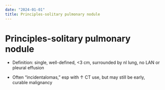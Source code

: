 ```yaml
---
date: "2024-01-01"
title: Principles-solitary pulmonary nodule
---
```


# Principles-solitary pulmonary nodule


* Definition: single, well-defined, <3 cm, surrounded by nl lung, no LAN or pleural effusion

* Often “incidentalomas,” esp with ↑ CT use, but may still be early, curable malignancy
